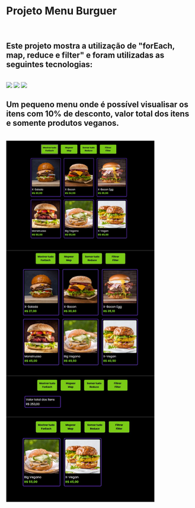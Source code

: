 <h1>Projeto Menu Burguer</h1>
<br>
<h2>Este projeto mostra a utilização de "forEach, map, reduce e filter" e foram utilizadas as seguintes tecnologias:</h2>
<br>
   <img src="https://img.shields.io/badge/HTML5-E34F26?style=for-the-badge&logo=html5&logoColor=white" />
   <img src="https://img.shields.io/badge/CSS-239120?&style=for-the-badge&logo=css3&logoColor=white" />
   <img src="https://img.shields.io/badge/JavaScript-F7DF1E?style=for-the-badge&logo=javascript&logoColor=black" />
<br>
<h2>Um pequeno menu onde é possível visualisar os itens com 10% de desconto, valor total dos itens e somente produtos veganos.</h2>
<br>
<img width="400" align="left" src="https://github.com/Rafaell-SSouza/Projeto-Menu-Burguer/blob/main/forEach.jpg?raw=true" />
<br>
<img width="400" align="left" src="https://github.com/Rafaell-SSouza/Projeto-Menu-Burguer/blob/main/map.jpg?raw=true" />
<br>
<img width="400" align="left" src="https://github.com/Rafaell-SSouza/Projeto-Menu-Burguer/blob/main/reduce.jpg?raw=true" />
<br>
<img width="400" align="left" src="https://github.com/Rafaell-SSouza/Projeto-Menu-Burguer/blob/main/filter.jpg?raw=true" />
